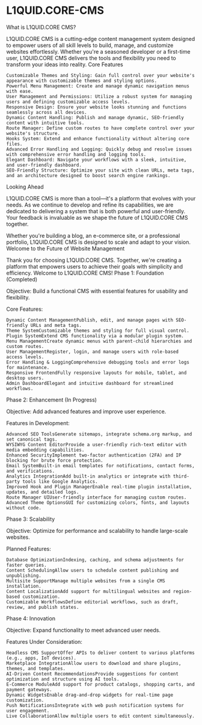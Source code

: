 # L1QUID.CORE-CMS
What is L1QUID.CORE CMS?

L1QUID.CORE CMS is a cutting-edge content management system designed to empower users of all skill levels to build, manage, and customize websites effortlessly. Whether you're a seasoned developer or a first-time user, L1QUID.CORE CMS delivers the tools and flexibility you need to transform your ideas into reality.
Core Features

    Customizable Themes and Styling: Gain full control over your website's appearance with customizable themes and styling options.
    Powerful Menu Management: Create and manage dynamic navigation menus with ease.
    User Management and Permissions: Utilize a robust system for managing users and defining customizable access levels.
    Responsive Design: Ensure your website looks stunning and functions seamlessly across all devices.
    Dynamic Content Handling: Publish and manage dynamic, SEO-friendly content with intuitive tools.
    Route Manager: Define custom routes to have complete control over your website's structure.
    Hooks System: Extend and enhance functionality without altering core files.
    Advanced Error Handling and Logging: Quickly debug and resolve issues with comprehensive error handling and logging tools.
    Elegant Dashboard: Navigate your workflows with a sleek, intuitive, and user-friendly dashboard.
    SEO-Friendly Structure: Optimize your site with clean URLs, meta tags, and an architecture designed to boost search engine rankings.

Looking Ahead

L1QUID.CORE CMS is more than a tool—it's a platform that evolves with your needs. As we continue to develop and refine its capabilities, we are dedicated to delivering a system that is both powerful and user-friendly. Your feedback is invaluable as we shape the future of L1QUID.CORE CMS together.

Whether you're building a blog, an e-commerce site, or a professional portfolio, L1QUID.CORE CMS is designed to scale and adapt to your vision.
Welcome to the Future of Website Management

Thank you for choosing L1QUID.CORE CMS. Together, we're creating a platform that empowers users to achieve their goals with simplicity and efficiency. Welcome to L1QUID.CORE CMS!
Phase 1: Foundation (Completed)

Objective: Build a functional CMS with essential features for usability and flexibility.

Core Features:


    Dynamic Content ManagementPublish, edit, and manage pages with SEO-friendly URLs and meta tags.
    Theme SystemCustomizable themes and styling for full visual control.
    Plugin SystemExtend CMS functionality via a modular plugin system.
    Menu ManagementCreate dynamic menus with parent-child hierarchies and custom routes.
    User ManagementRegister, login, and manage users with role-based access levels.
    Error Handling & LoggingComprehensive debugging tools and error logs for maintenance.
    Responsive FrontendFully responsive layouts for mobile, tablet, and desktop users.
    Admin DashboardElegant and intuitive dashboard for streamlined workflows.

Phase 2: Enhancement (In Progress)

Objective: Add advanced features and improve user experience.

Features in Development:


    Advanced SEO ToolsGenerate sitemaps, integrate schema.org markup, and set canonical tags.
    WYSIWYG Content EditorProvide a user-friendly rich-text editor with media embedding capabilities.
    Enhanced SecurityImplement two-factor authentication (2FA) and IP blocking for brute force protection.
    Email SystemBuilt-in email templates for notifications, contact forms, and verifications.
    Analytics IntegrationAdd built-in analytics or integrate with third-party tools like Google Analytics.
    Improved Hook and Plugin ManagerEnable real-time plugin installation, updates, and detailed logs.
    Route Manager UIUser-friendly interface for managing custom routes.
    Advanced Theme OptionsGUI for customizing colors, fonts, and layouts without code.

Phase 3: Scalability

Objective: Optimize for performance and scalability to handle large-scale websites.

Planned Features:


    Database OptimizationIndexing, caching, and schema adjustments for faster queries.
    Content SchedulingAllow users to schedule content publishing and unpublishing.
    Multisite SupportManage multiple websites from a single CMS installation.
    Content LocalizationAdd support for multilingual websites and region-based customization.
    Customizable WorkflowsDefine editorial workflows, such as draft, review, and publish states.

Phase 4: Innovation

Objective: Expand functionality to meet advanced user needs.

Features Under Consideration:


    Headless CMS SupportOffer APIs to deliver content to various platforms (e.g., apps, IoT devices).
    Marketplace IntegrationAllow users to download and share plugins, themes, and templates.
    AI-Driven Content RecommendationsProvide suggestions for content optimization and structure using AI tools.
    E-Commerce ModuleAdd support for product catalogs, shopping carts, and payment gateways.
    Dynamic WidgetsEnable drag-and-drop widgets for real-time page customization.
    Push NotificationsIntegrate with web push notification systems for user engagement.
    Live CollaborationAllow multiple users to edit content simultaneously.
